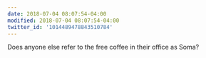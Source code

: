 ```yaml
---
date: 2018-07-04 08:07:54-04:00
modified: 2018-07-04 08:07:54-04:00
twitter_id: '1014489478843510784'
---
```


  Does anyone else refer to the free coffee in their office as Soma?